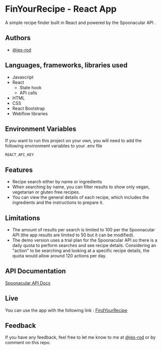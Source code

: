 
# FinYourRecipe - React App 

A simple recipe finder built in React and powered by the Spoonacular API .




## Authors

- [@jes-rod](https://github.com/jes-rod)



## Languages, frameworks, libraries used

- Javascript
- React
  - State hook
  - API calls  
- HTML
- CSS
- React Bootstrap
- Webflow libraries


## Environment Variables

If you want to run this project on your own, you will need to add the following environment variables to your .env file

`REACT_API_KEY`


## Features

- Recipe search either by name or ingredients
- When searching by name, you can filter results to show only vegan, vegetarian or gluten free recipes.
- You can view the general details of each recipe, which includes the ingredients and the instructions to prepare it.


## Limitations

- The amount of results per search is limited to 100 per the Spoonacular API (the app results are limited to 50 but it can be modified).
- The demo version uses a trial plan for the Spoonacular API so there is a daily quota to perform searches and see recipe details. Considering an "action" to be searching and looking at a specific recipe details, the quota would allow around 120 actions per day.

## API Documentation

[Spoonacular API Docs](https://spoonacular.com/food-api/docs)

## Live

You can use the app with the following link : [FindYourRecipe](https://findyourrecipeapp.netlify.app)


## Feedback

If you have any feedback, feel free to let me know to me at [@jes-rod](https://github.com/jes-rod) or by comment on this repo.

